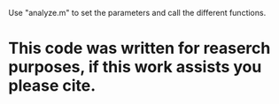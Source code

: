 Use "analyze.m" to set the parameters and call the different functions.

# This code was written for reaserch purposes, if this work assists you please cite.
